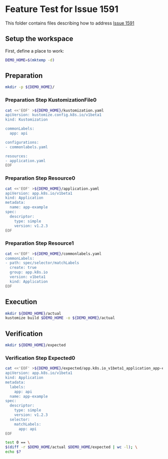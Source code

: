 # Feature Test for Issue 1591


This folder contains files describing how to address [Issue 1591](https://github.com/kubernetes-sigs/kustomize/issues/1591)

## Setup the workspace

First, define a place to work:

<!-- @makeWorkplace @test -->
```bash
DEMO_HOME=$(mktemp -d)
```

## Preparation

<!-- @makeDirectories @test -->
```bash
mkdir -p ${DEMO_HOME}/
```

### Preparation Step KustomizationFile0

<!-- @createKustomizationFile0 @test -->
```bash
cat <<'EOF' >${DEMO_HOME}/kustomization.yaml
apiVersion: kustomize.config.k8s.io/v1beta1
kind: Kustomization

commonLabels:
  app: api

configurations:
- commonlabels.yaml

resources:
- application.yaml
EOF
```


### Preparation Step Resource0

<!-- @createResource0 @test -->
```bash
cat <<'EOF' >${DEMO_HOME}/application.yaml
apiVersion: app.k8s.io/v1beta1
kind: Application
metadata:
  name: app-example
spec:
  descriptor:
    type: simple
    version: v1.2.3
EOF
```


### Preparation Step Resource1

<!-- @createResource1 @test -->
```bash
cat <<'EOF' >${DEMO_HOME}/commonlabels.yaml
commonLabels:
- path: spec/selector/matchLabels
  create: true
  group: app.k8s.io
  version: v1beta1
  kind: Application
EOF
```

## Execution

<!-- @build @test -->
```bash
mkdir ${DEMO_HOME}/actual
kustomize build $DEMO_HOME -o ${DEMO_HOME}/actual
```

## Verification

<!-- @createExpectedDir @test -->
```bash
mkdir ${DEMO_HOME}/expected
```


### Verification Step Expected0

<!-- @createExpected0 @test -->
```bash
cat <<'EOF' >${DEMO_HOME}/expected/app.k8s.io_v1beta1_application_app-example.yaml
apiVersion: app.k8s.io/v1beta1
kind: Application
metadata:
  labels:
    app: api
  name: app-example
spec:
  descriptor:
    type: simple
    version: v1.2.3
  selector:
    matchLabels:
      app: api
EOF
```


<!-- @compareActualToExpected @test -->
```bash
test 0 == \
$(diff -r $DEMO_HOME/actual $DEMO_HOME/expected | wc -l); \
echo $?
```

